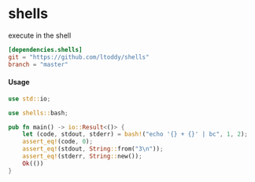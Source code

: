 # shells

execute in the shell

```toml
[dependencies.shells]
git = "https://github.com/ltoddy/shells"
branch = "master"
```

#### Usage

```rust
use std::io;

use shells::bash;

pub fn main() -> io::Result<()> {
    let (code, stdout, stderr) = bash!("echo '{} + {}' | bc", 1, 2);
    assert_eq!(code, 0);
    assert_eq!(stdout, String::from("3\n"));
    assert_eq!(stderr, String::new());
    Ok(())
}
```
